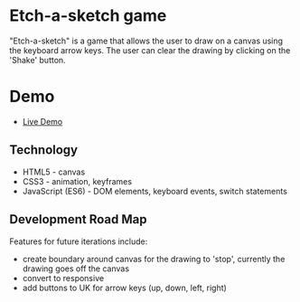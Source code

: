 # Etch-a-sketch game

"Etch-a-sketch" is a game that allows the user to draw on a canvas using the keyboard arrow keys.  The user can clear the drawing by clicking on the 'Shake' button.


# Demo

* [Live Demo](https://www.geoapa.com/etch-a-sketch/)

## Technology

* HTML5 - canvas
* CSS3 - animation, keyframes
* JavaScript (ES6) - DOM elements, keyboard events, switch statements

## Development Road Map

Features for future iterations include:
* create boundary around canvas for the drawing to 'stop', currently the drawing goes off the canvas
* convert to responsive
* add buttons to UK for arrow keys (up, down, left, right)
